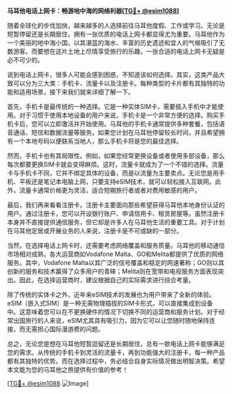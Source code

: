 **马耳他电话上网卡：畅游地中海的网络利器[[TG💪+ @esim1088](https://t.me/s/esim1088)]**

随着全球化的步伐加快，越来越多的人选择前往马耳他度假、工作或学习。无论是短暂停留还是长期居住，拥有一张优质的电话上网卡都显得尤为重要。马耳他作为一个美丽的地中海小国，以其湛蓝的海水、丰富的历史遗迹和宜人的气候吸引了无数游客。而要想在这片土地上尽情享受旅行的乐趣，一张合适的电话上网卡无疑是必不可少的。

说到电话上网卡，很多人可能会感到困惑，不知道该如何选择。其实，这类产品大致可以分为三大类：手机卡、流量卡以及注册卡。每种类型的卡片都有其独特的功能和适用场景，接下来我们就来详细了解一下。

首先，手机卡是最传统的一种选择。它是一种实体SIM卡，需要插入手机中才能使用。对于习惯于使用本地设备的用户来说，手机卡是一个非常方便的选择。购买手机卡后，您可以立即激活并开始使用。马耳他的手机卡通常提供多种套餐，包括语音通话、短信和数据流量等服务。如果您计划在马耳他停留较长时间，并且希望拥有一个本地号码以便联系当地人，那么手机卡将是您的最佳选择。

然而，手机卡也有其局限性。例如，如果您经常更换设备或者使用多部设备，那么每次都要更换SIM卡就会变得麻烦。这时，流量卡就成为了一个不错的选择。流量卡与手机卡不同，它并不绑定具体的设备，而是以流量为主要卖点。无论您是用手机、平板还是笔记本电脑上网，只要支持eSIM技术，就可以轻松接入互联网。此外，流量卡通常价格更为灵活，适合短期旅行者或者对费用敏感的用户。

最后，我们再来看看注册卡。注册卡主要面向那些希望获得马耳他本地身份认证的用户。通过注册卡，您可以开设银行账户、申请信用卡、租赁房屋等。虽然注册卡本身并不直接提供通信服务，但它却是许多人在马耳他生活的重要工具。对于计划在马耳他定居或开展业务的人来说，注册卡是不可或缺的一部分。

当然，在选择电话上网卡时，还需要考虑网络覆盖和服务质量。马耳他的移动通信市场相对成熟，各大运营商如Vodafone Malta、GO和Melita都提供了优质的网络服务。其中，Vodafone Malta以其广泛的信号覆盖和稳定的网速著称；GO则以其创新的服务和技术赢得了众多用户的青睐；Melita则在宽带和电视服务方面表现突出。因此，在选择运营商时，建议根据自己的实际需求进行综合考量。

除了传统的实体卡之外，近年来eSIM技术的发展也为用户带来了全新的体验。eSIM（嵌入式SIM）是一种无需物理插拔的SIM卡形式，可以直接集成到设备中。这意味着您可以在不更换硬件的情况下切换不同的运营商和服务计划。对于经常出国旅行的人来说，eSIM尤其具有吸引力，因为它可以让您随时随地保持连接，而无需担心国际漫游费的问题。

总之，无论您是想在马耳他短暂逗留还是长期居住，总有一款电话上网卡能够满足您的需求。从传统的手机卡到灵活的流量卡，再到功能强大的注册卡，每一种产品都有其独特的优势。而在选择过程中，务必结合自身实际情况做出明智决策。希望本文能为您的马耳他之旅提供有价值的参考！

[[TG💪+ @esim1088](https://t.me/s/esim1088) ![Image](https://i.postimg.cc/4NQfJmqS/Snipaste-2025-05-13-00-14-12.png)]